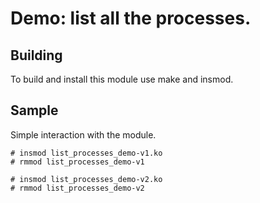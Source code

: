 # Demo: list all the processes.

## Building
To build and install this module use make and insmod.

## Sample
Simple interaction with the module.


```
# insmod list_processes_demo-v1.ko
# rmmod list_processes_demo-v1

# insmod list_processes_demo-v2.ko
# rmmod list_processes_demo-v2
```
